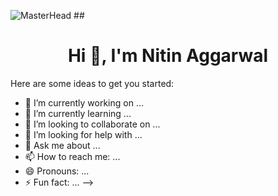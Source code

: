 


![MasterHead](https://media2.giphy.com/headers/GitHub/w8ZJLtJbmuph.gif
)
##<h1 align="center">Hi 👋, I'm Nitin Aggarwal</h1>
Here are some ideas to get you started:

- 🔭 I’m currently working on ...
- 🌱 I’m currently learning ...
- 👯 I’m looking to collaborate on ...
- 🤔 I’m looking for help with ...
- 💬 Ask me about ...
- 📫 How to reach me: ...
- 😄 Pronouns: ...
- ⚡ Fun fact: ...
-->
